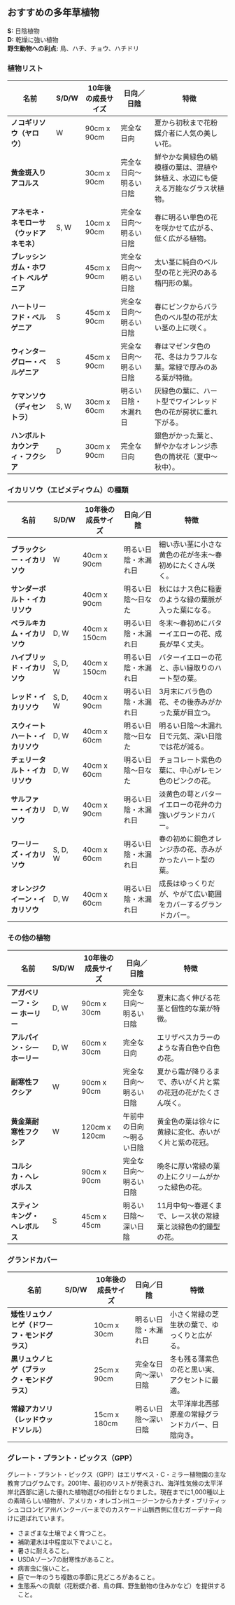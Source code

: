 ## おすすめの多年草植物

**S:** 日陰植物  
**D:** 乾燥に強い植物  
**野生動物への利点:** 鳥、ハチ、チョウ、ハチドリ

### 植物リスト

| 名前                                   | S/D/W   | 10年後の成長サイズ | 日向／日陰                        | 特徴                                                                                     |
|----------------------------------------|---------|--------------------|------------------------------------|------------------------------------------------------------------------------------------|
| **ノコギリソウ（ヤロウ）**            | W       | 90cm x 90cm        | 完全な日向                        | 夏から初秋まで花粉媒介者に人気の美しい花。                                              |
| **黄金斑入りアコルス**                 |         | 30cm x 90cm        | 完全な日向～明るい日陰             | 鮮やかな黄緑色の縞模様の葉は、混植や鉢植え、水辺にも使える万能なグラス状植物。         |
| **アネモネ・ネモローサ（ウッドアネモネ）** | S, W    | 10cm x 90cm        | 完全な日向～明るい日陰             | 春に明るい単色の花を咲かせて広がる、低く広がる植物。                                    |
| **ブレッシンガム・ホワイト ベルゲニア**     |         | 45cm x 90cm        | 完全な日向～明るい日陰             | 太い茎に純白のベル型の花と光沢のある楕円形の葉。                                        |
| **ハートリーフド・ベルゲニア**             | S       | 45cm x 90cm        | 完全な日向～明るい日陰             | 春にピンクからバラ色のベル型の花が太い茎の上に咲く。                                     |
| **ウィンターグロー・ベルゲニア**           | S       | 45cm x 90cm        | 完全な日向～明るい日陰             | 春はマゼンタ色の花、冬はカラフルな葉。常緑で厚みのある葉が特徴。                        |
| **ケマンソウ（ディセントラ）**             | S, W    | 30cm x 60cm        | 明るい日陰・木漏れ日               | 灰緑色の葉に、ハート型でワインレッド色の花が房状に垂れ下がる。                          |
| **ハンボルトカウンティ・フクシア**         | D       | 30cm x 90cm        | 完全な日向                         | 銀色がかった葉と、鮮やかなオレンジ赤色の筒状花（夏中～秋中）。                         |

### イカリソウ（エピメディウム）の種類

| 名前                                   | S/D/W   | 10年後の成長サイズ | 日向／日陰           | 特徴                                                                                  |
|----------------------------------------|---------|--------------------|---------------------|---------------------------------------------------------------------------------------|
| **ブラックシー・イカリソウ**           | W       | 40cm x 90cm        | 明るい日陰・木漏れ日 | 細い赤い茎に小さな黄色の花が冬末～春初めにたくさん咲く。                             |
| **サンダーボルト・イカリソウ**         |         | 40cm x 90cm        | 明るい日陰～日なた   | 秋にはナス色に稲妻のような緑の葉脈が入った葉になる。                                 |
| **ペラルキカム・イカリソウ**           | D, W    | 40cm x 150cm       | 明るい日陰・木漏れ日 | 冬末～春初めにバターイエローの花、成長が早く丈夫。                                   |
| **ハイブリッド・イカリソウ**           | S, D, W | 40cm x 150cm       | 明るい日陰・木漏れ日 | バターイエローの花と、赤い縁取りのハート型の葉。                                     |
| **レッド・イカリソウ**                 | S, D, W | 40cm x 90cm        | 明るい日陰・木漏れ日 | 3月末にバラ色の花、その後赤みがかった葉が目立つ。                                    |
| **スウィートハート・イカリソウ**       | D, W    | 40cm x 60cm        | 明るい日陰～日なた   | 明るい日陰～木漏れ日で元気、深い日陰では花が減る。                                   |
| **チェリータルト・イカリソウ**         | D, W    | 40cm x 60cm        | 明るい日陰～日なた   | チョコレート紫色の葉に、中心がレモン色のピンクの花。                                 |
| **サルファー・イカリソウ**             | D, W    | 40cm x 90cm        | 明るい日陰・木漏れ日 | 淡黄色の萼とバターイエローの花弁の力強いグランドカバー。                             |
| **ワーリーズ・イカリソウ**             | S, D, W | 40cm x 60cm        | 明るい日陰・木漏れ日 | 春の初めに銅色オレンジ赤の花、赤みがかったハート型の葉。                              |
| **オレンジクイーン・イカリソウ**       | D, W    | 40cm x 60cm        | 明るい日陰・木漏れ日 | 成長はゆっくりだが、やがて広い範囲をカバーするグランドカバー。                        |

### その他の植物

| 名前                                   | S/D/W   | 10年後の成長サイズ | 日向／日陰                        | 特徴                                                                                     |
|----------------------------------------|---------|--------------------|------------------------------------|------------------------------------------------------------------------------------------|
| **アガベリーフ・シー ホーリー**        | D, W    | 90cm x 30cm        | 完全な日向～明るい日陰             | 夏末に高く伸びる花茎と個性的な葉が特徴。                                                |
| **アルパイン・シー ホーリー**          | D, W    | 60cm x 30cm        | 完全な日向                         | エリザベスカラーのような青白色や白色の花。                                              |
| **耐寒性フクシア**                     | W       | 90cm x 90cm        | 完全な日向～明るい日陰             | 夏から霜が降りるまで、赤いがく片と紫の花冠の花がたくさん咲く。                          |
| **黄金葉耐寒性フクシア**               | W       | 120cm x 120cm      | 午前中の日向～明るい日陰           | 黄金色の葉は徐々に黄緑に変化、赤いがく片と紫の花冠。                                    |
| **コルシカ・ヘレボルス**               |         | 90cm x 90cm        | 完全な日向～明るい日陰             | 晩冬に厚い常緑の葉の上にクリームがかった緑色の花。                                       |
| **スティンキング・ヘレボルス**          | S       | 45cm x 45cm        | 明るい日陰～深い日陰               | 11月中旬～春遅くまで、レース状の常緑葉と淡緑色の釣鐘型の花。                            |

### グランドカバー

| 名前                                   | S/D/W   | 10年後の成長サイズ | 日向／日陰           | 特徴                                                                                  |
|----------------------------------------|---------|--------------------|---------------------|---------------------------------------------------------------------------------------|
| **矮性リュウノヒゲ（ドワーフ・モンドグラス）** |         | 10cm x 30cm        | 明るい日陰・木漏れ日 | 小さく常緑の芝生状の葉で、ゆっくりと広がる。                                          |
| **黒リュウノヒゲ（ブラック・モンドグラス）**     |         | 25cm x 90cm        | 完全な日向～深い日陰 | 冬も残る薄紫色の花と黒い実、アクセントに最適。                                         |
| **常緑アカソリ（レッドウッドソレル）**           |         | 15cm x 180cm       | 明るい日陰～深い日陰 | 太平洋岸北西部原産の常緑グランドカバー、日陰向き。                                     |

### グレート・プラント・ピックス（GPP）

グレート・プラント・ピックス（GPP）はエリザベス・C・ミラー植物園の主な教育プログラムです。2001年、最初のリストが発表され、海洋性気候の太平洋岸北西部に適した優れた植物選びの指針となりました。現在までに1,000種以上の素晴らしい植物が、アメリカ・オレゴン州ユージーンからカナダ・ブリティッシュコロンビア州バンクーバーまでのカスケード山脈西側に住むガーデナー向けに選ばれています。


- さまざまな土壌でよく育つこと。
- 補助灌水は中程度以下でよいこと。
- 暑さに耐えること。
- USDAゾーン7の耐寒性があること。
- 病害虫に強いこと。
- 庭で一年のうち複数の季節に見どころがあること。
- 生態系への貢献（花粉媒介者、鳥の餌、野生動物の住みかなど）を提供すること。
